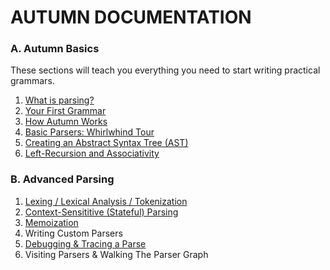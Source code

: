 # AUTUMN DOCUMENTATION

### A. Autumn Basics

These sections will teach you everything you need to start writing practical grammars.

1. [What is parsing?](A1-parsing.md)
2. [Your First Grammar](A2-first-grammar.md)
3. [How Autumn Works](A3-how-autumn-works.md)
4. [Basic Parsers: Whirlwhind Tour](A4-basic-parsers.md)
5. [Creating an Abstract Syntax Tree (AST)](A5-creating-an-ast.md)
6. [Left-Recursion and Associativity](A6-left-recursion-associativity.md)

### B. Advanced Parsing

1. [Lexing / Lexical Analysis / Tokenization](B1-lexing.md)
2. [Context-Sensititive (Stateful) Parsing](B2-context-sensitive-parsing.md)
3. [Memoization](B3-memoization.md)
4. Writing Custom Parsers
5. [Debugging & Tracing a Parse](B5-debugging-tracing.md)
6. Visiting Parsers & Walking The Parser Graph